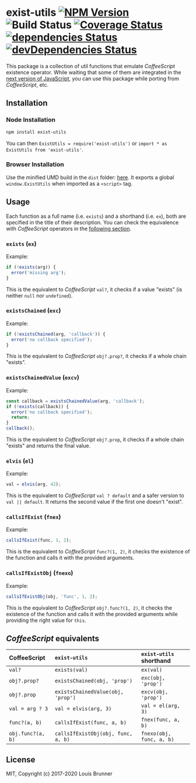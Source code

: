 # exist-utils [![NPM Version][npm-image]][npm-url] ![Build Status][ci-image] [![Coverage Status][coveralls-image]][coveralls-url] [![dependencies Status][deps-image]][deps-url] [![devDependencies Status][deps-dev-image]][deps-dev-url]

This package is a collection of util functions that emulate _CoffeeScript_ existence operator.
While waiting that some of them are integrated in the [next version of JavaScript](https://github.com/tc39/proposals), you can use this package while porting from _CoffeeScript_, etc.


## Installation

### Node Installation

```sh
npm install exist-utils
```

You can then `ExistUtils = require('exist-utils')` or `import * as ExistUtils from 'exist-utils'`.

### Browser Installation

Use the minified UMD build in the `dist` folder: [here](dist/exist-utils.min.js).
It exports a global `window.ExistUtils` when imported as a `<script>` tag.


## Usage

Each function as a full name (i.e. `exists`) and a shorthand (i.e. `ex`), both are specified in the title of their description.
You can check the equivalence with _CoffeeScript_ operators in the [following section](#coffeescript-equivalents).

### `exists` (`ex`)

Example:
```js
if (!exists(arg)) {
  error('missing arg');
}
```

This is the equivalent to _CoffeeScript_ `val?`, it checks if a value "exists" (is neither `null` nor `undefined`).

### `existsChained` (`exc`)

Example:
```js
if (!existsChained(arg, 'callback')) {
  error('no callback specified');
}
```

This is the equivalent to _CoffeeScript_ `obj?.prop?`, it checks if a whole chain "exists".

### `existsChainedValue` (`excv`)

Example:
```js
const callback = existsChainedValue(arg, 'callback');
if (!exists(callback)) {
  error('no callback specified');
  return;
}
callback();
```

This is the equivalent to _CoffeeScript_ `obj?.prop`, it checks if a whole chain "exists" and returns the final value.

### `elvis` (`el`)

Example:
```js
val = elvis(arg, 42);
```

This is the equivalent to _CoffeeScript_ `val ? default` and a safer version to `val || default`.
It returns the second value if the first one doesn't "exist".

### `callsIfExist` (`fnex`)

Example:
```js
callsIfExist(func, 1, 2);
```

This is the equivalent to _CoffeeScript_ `func?(1, 2)`, it checks the existence of the function and calls it with the provided arguments.

### `callsIfExistObj` (`fnexo`)

Example:
```js
callsIfExistObj(obj, 'func', 1, 2);
```

This is the equivalent to _CoffeeScript_ `obj?.func?(1, 2)`, it checks the existence of the function and calls it with the provided arguments while providing the right value for `this`.


## _CoffeeScript_ equivalents

| CoffeeScript             | `exist-utils`                      | `exist-utils` shorthand    |
|:-------------------------|:-----------------------------------|:---------------------------|
| `val?`                   | `exists(val)`                      | `ex(val)`                  |
| `obj?.prop?`             | `existsChained(obj, 'prop')`       | `exc(obj, 'prop')`         |
| `obj?.prop`              | `existsChainedValue(obj, 'prop')`  | `excv(obj, 'prop')`        |
| `val = arg ? 3`          | `val = elvis(arg, 3)`              | `val = el(arg, 3)`         |
| `func?(a, b)`            | `callsIfExist(func, a, b)`         | `fnex(func, a, b)`         |
| `obj.func?(a, b)`        | `callsIfExistObj(obj, func, a, b)` | `fnexo(obj, func, a, b)`   |


## License

MIT, Copyright (c) 2017-2020 Louis Brunner



[npm-image]: https://img.shields.io/npm/v/exist-utils.svg
[npm-url]: https://npmjs.org/package/exist-utils
[ci-image]: https://github.com/LouisBrunner/exist-utils/workflows/Build/badge.svg
[coveralls-image]: https://coveralls.io/repos/github/LouisBrunner/exist-utils/badge.svg?branch=master
[coveralls-url]: https://coveralls.io/github/LouisBrunner/exist-utils?branch=master
[deps-image]: https://david-dm.org/louisbrunner/exist-utils/status.svg
[deps-url]: https://david-dm.org/louisbrunner/exist-utils
[deps-dev-image]: https://david-dm.org/louisbrunner/exist-utils/dev-status.svg
[deps-dev-url]: https://david-dm.org/louisbrunner/exist-utils?type=dev
